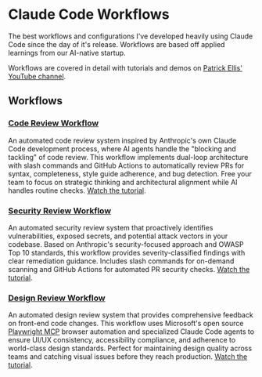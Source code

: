 # Claude Code Workflows
The best workflows and configurations I've developed heavily using Claude Code since the day of it's release. Workflows are based off applied learnings from our AI-native startup. 

Workflows are covered in detail with tutorials and demos on [Patrick Ellis' YouTube channel](https://www.youtube.com/@PatrickOakleyEllis).

## Workflows

### [Code Review Workflow](./code-review/)
An automated code review system inspired by Anthropic's own Claude Code development process, where AI agents handle the "blocking and tackling" of code review. This workflow implements dual-loop architecture with slash commands and GitHub Actions to automatically review PRs for syntax, completeness, style guide adherence, and bug detection. Free your team to focus on strategic thinking and architectural alignment while AI handles routine checks. [Watch the tutorial](https://www.youtube.com/watch?v=nItsfXwujjg).

### [Security Review Workflow](./security-review/)
An automated security review system that proactively identifies vulnerabilities, exposed secrets, and potential attack vectors in your codebase. Based on Anthropic's security-focused approach and OWASP Top 10 standards, this workflow provides severity-classified findings with clear remediation guidance. Includes slash commands for on-demand scanning and GitHub Actions for automated PR security checks. [Watch the tutorial](https://www.youtube.com/watch?v=nItsfXwujjg).

### [Design Review Workflow](./design-review/)
An automated design review system that provides comprehensive feedback on front-end code changes. This workflow uses Microsoft's open source [Playwright MCP](https://github.com/microsoft/playwright-mcp) browser automation and specialized Claude Code agents to ensure UI/UX consistency, accessibility compliance, and adherence to world-class design standards. Perfect for maintaining design quality across teams and catching visual issues before they reach production. [Watch the tutorial](https://www.youtube.com/watch?v=xOO8Wt_i72s).

